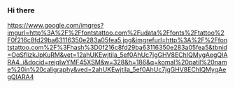 ### Hi there
https://www.google.com/imgres?imgurl=http%3A%2F%2Ffontstattoo.com%2Fudata%2Ffonts%2Ftattoo%2F0f216c8fd29ba63116350e283a05fea5.jpg&imgrefurl=http%3A%2F%2Ffontstattoo.com%2F%3Fhash%3D0f216c8fd29ba63116350e283a05fea5&tbnid=OqSflizkJpKuRM&vet=12ahUKEwjtiIa_5ef0AhUc7jgGHV8EChIQMygAegQIARA4..i&docid=rejqIwYMF45XSM&w=328&h=186&q=komal%20patil%20name%20in%20caligraphy&ved=2ahUKEwjtiIa_5ef0AhUc7jgGHV8EChIQMygAegQIARA4

<!--
**komalpatil1713/komalpatil1713** is a ✨ _special_ ✨ repository because its `README.md` (this file) appears on your GitHub profile.

Here are some ideas to get you started:

- 🔭 I’m currently working on ...
- 🌱 I’m currently learning ...
- 👯 I’m looking to collaborate on ...
- 🤔 I’m looking for help with ...
- 💬 Ask me about ...
- 📫 How to reach me: ...
- 😄 Pronouns: ...
- ⚡ Fun fact: ...
-->

